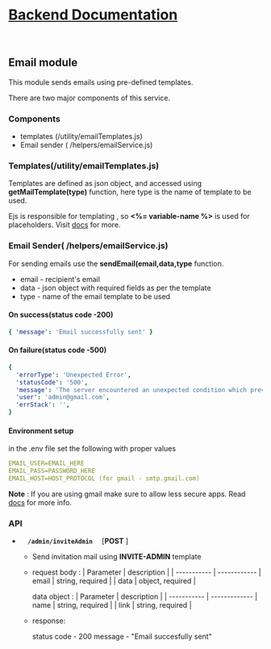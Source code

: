 # <u>Backend Documentation</u>

</br>

## Email module

This module sends emails using pre-defined templates.

There are two major components of this service.

### Components

- templates (/utility/emailTemplates.js)
- Email sender ( /helpers/emailService.js)

### Templates(/utility/emailTemplates.js)

Templates are defined as json object, and accessed using **getMailTemplate(type)** function, here type is the name of template to be used.

Ejs is responsible for templating , so **<%= variable-name %>** is used for placeholders. Visit [docs](https://ejs.co/#docs) for more.

### Email Sender( /helpers/emailService.js)

For sending emails use the **sendEmail(email,data,type** function.

- email - recipient's email
- data - json object with required fields as per the template
- type - name of the email template to be used

#### On success(status code -200)

```yaml
{ 'message': 'Email successfully sent' }
```

#### On failure(status code -500)

```yaml
{
  'errorType': 'Unexpected Error',
  'statusCode': '500',
  'message': 'The server encountered an unexpected condition which prevented it from fulfilling the request.',
  'user': 'admin@gmail.com',
  'errStack': '',
}
```

#### Environment setup

in the .env file set the following with proper values

```yaml
EMAIL_USER=EMAIL_HERE
EMAIL_PASS=PASSWORD_HERE
EMAIL_HOST=HOST_PROTOCOL (for gmail - smtp.gmail.com)
```

**Note** : If you are using gmail make sure to allow less secure apps. Read [docs](https://nodemailer.com/usage/using-gmail/) for more info.

### API

- <code> <b> /admin/inviteAdmin </b> </code> [<b>POST</b> ]

  - Send invitation mail using **INVITE-ADMIN** template
  - request body :
    | Parameter | description |
    | ----------- | ------------
    | email | string, required |
    | data | object, required |

    data object :
    | Parameter | description |
    | ----------- | -------------
    | name | string, required |
    | link | string, required |

  - response:

    status code - 200
    message - "Email succesfully sent"
